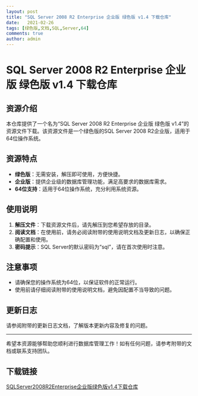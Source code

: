 ```yaml
---
layout: post
title: "SQL Server 2008 R2 Enterprise 企业版 绿色版 v1.4 下载仓库"
date:   2021-02-26
tags: [绿色版,文档,SQL,Server,64]
comments: true
author: admin
---
```

# SQL Server 2008 R2 Enterprise 企业版 绿色版 v1.4 下载仓库

## 资源介绍

本仓库提供了一个名为“SQL Server 2008 R2 Enterprise 企业版 绿色版 v1.4”的资源文件下载。该资源文件是一个绿色版的SQL Server 2008 R2企业版，适用于64位操作系统。

## 资源特点

- **绿色版**：无需安装，解压即可使用，方便快捷。
- **企业版**：提供企业级的数据库管理功能，满足高要求的数据库需求。
- **64位支持**：适用于64位操作系统，充分利用系统资源。

## 使用说明

1. **解压文件**：下载资源文件后，请先解压到您希望存放的目录。
2. **阅读文档**：在使用前，请务必阅读附带的使用说明文档及更新日志，以确保正确配置和使用。
3. **密码提示**：SQL Server的默认密码为“sql”，请在首次使用时注意。

## 注意事项

- 请确保您的操作系统为64位，以保证软件的正常运行。
- 使用前请仔细阅读附带的使用说明文档，避免因配置不当导致的问题。

## 更新日志

请参阅附带的更新日志文档，了解版本更新内容及修复的问题。

---

希望本资源能够帮助您顺利进行数据库管理工作！如有任何问题，请参考附带的文档或联系支持团队。

## 下载链接

[SQLServer2008R2Enterprise企业版绿色版v1.4下载仓库](https://pan.quark.cn/s/cb77517a37b1)